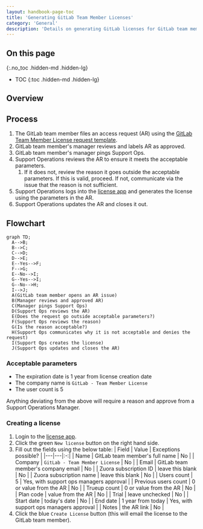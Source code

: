 ```yaml
---
layout: handbook-page-toc
title: 'Generating GitLab Team Member Licenses'
category: 'General'
description: 'Details on generating GitLab licenses for GitLab team members'
---
```


## On this page
{:.no_toc .hidden-md .hidden-lg}

- TOC
{:toc .hidden-md .hidden-lg}

## Overview



## Process

1. The GitLab team member files an access request (AR) using the
   [GitLab Team Member License request template](https://gitlab.com/gitlab-com/team-member-epics/access-requests/-/issues/new?issuable_template=GitLab_Team_Member_License_request).
1. GitLab team member's manager reviews and labels AR as approved.
1. GitLab team member's manager pings Support Ops.
1. Support Operations reviews the AR to ensure it meets the acceptable
   parameters.
   1. If it does not, review the reason it goes outside the acceptable
      parameters. If this is valid, proceed. If not, communicate via the issue
      that the reason is not sufficient.
1. Support Operations logs into the [license app](https://license.gitlab.com)
   and generates the license using the parameters in the AR.
1. Support Operations updates the AR and closes it out.

## Flowchart

```mermaid
graph TD;
  A-->B;
  B-->C;
  C-->D;
  D-->E;
  E--Yes-->F;
  F-->G;
  E--No-->I;
  G--Yes-->I;
  G--No-->H;
  I-->J;
  A(GitLab team member opens an AR issue)
  B(Manager reviews and approved AR)
  C(Manager pings Support Ops)
  D(Support Ops reviews the AR)
  E(Does the request go outside acceptable parameters?)
  F(Support Ops reviews the reason)
  G(Is the reason acceptable?)
  H(Support Ops communicates why it is not acceptable and denies the request)
  I(Support Ops creates the license)
  J(Support Ops updates and closes the AR)
```

### Acceptable parameters

* The expiration date is 1 year from license creation date
* The company name is `GitLab - Team Member License`
* The user count is 5

Anything deviating from the above will require a reason and approve from a
Support Operations Manager.

### Creating a license

1. Login to the [license app](https://license.gitlab.com).
1. Click the green `New license` button on the right hand side.
1. Fill out the fields using the below table:
   | Field | Value | Exceptions possible? |
   |---|---|:-:|
   | Name | GitLab team member's full name | No |
   | Company | `GitLab - Team Member License` | No |
   | Email | GitLab team member's company email | No |
   | Zuora subscription ID | leave this blank | No |
   | Zuora subscription name | leave this blank | No |
   | Users count | 5 | Yes, with support ops managers approval |
   | Previous users count | 0 or value from the AR | No |
   | Trueup count | 0 or value from the AR | No |
   | Plan code | value from the AR | No |
   | Trial | leave unchecked | No |
   | Start date | today's date | No |
   | End date | 1 year from today | Yes, with support ops managers approval |
   | Notes | the AR link | No |
1. Click the blue `Create License` button (this will email the license to the
   GitLab team member).
